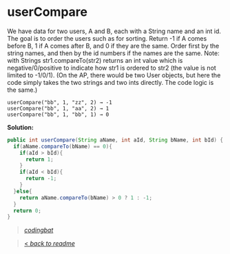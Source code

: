 # userCompare

We have data for two users, A and B, each with a String name and an int id. The goal is to order the users such as for sorting. Return -1 if A comes before B, 1 if A comes after B, and 0 if they are the same. Order first by the string names, and then by the id numbers if the names are the same. Note: with Strings str1.compareTo(str2) returns an int value which is negative/0/positive to indicate how str1 is ordered to str2 (the value is not limited to -1/0/1). (On the AP, there would be two User objects, but here the code simply takes the two strings and two ints directly. The code logic is the same.)

```
userCompare("bb", 1, "zz", 2) → -1
userCompare("bb", 1, "aa", 2) → 1
userCompare("bb", 1, "bb", 1) → 0
```

**Solution:**

```java
public int userCompare(String aName, int aId, String bName, int bId) {
  if(aName.compareTo(bName) == 0){
    if(aId > bId){
      return 1;
    }
    if(aId < bId){
      return -1;
    }
  }else{
    return aName.compareTo(bName) > 0 ? 1 : -1;
  }
  return 0;
}
```

> _[codingbat](https://codingbat.com/prob/p143482)_

> [< _back to readme_](/README.md)